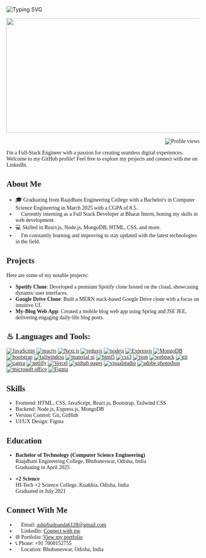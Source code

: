 ![Typing SVG](https://readme-typing-svg.demolab.com?font=Fira+Code&weight=600&size=22&pause=1000&color=3F00F7&random=false&width=535&lines=%E2%9C%A8+Hey%2C+I'm+Ashirbad+.+You+are+Welcome!+%F0%9F%8C%9F)

<style>
@font-face {
    font-family: 'Caveat';
    src: url('fonts/Caveat-Regular.ttf') format('truetype');
}
.caveat {
    font-family: 'Caveat', cursive;
    font-optical-sizing: auto;
    font-weight: 400;
    font-style: normal;
}

</style>
<span class="caveat">
<div align="center">
  <img src="https://media.giphy.com/media/dWesBcTLavkZuG35MI/giphy.gif" width="600" height="300"/>
</div>

<p align="right">
  <img src="https://komarev.com/ghpvc/?username=ashirbadpanda&label=Profile%20views&color=0e75b6&style=flat" alt="Profile views" />
</p>

I'm a Full-Stack Engineer with a passion for creating seamless digital experiences. Welcome to my GitHub profile! Feel free to explore my projects and connect with me on LinkedIn.



## About Me

- 🎓 Graduating from Raajdhani Engineering College with a Bachelor's in Computer Science Engineering in March 2025 with a CGPA of 8.5..
- 💼 Currently interning as a Full Stack Developer at Bharat Intern, honing my skills in web development.
- 💻 Skilled in React.js, Node.js, MongoDB, HTML, CSS, and more.
- 🌱 I'm constantly learning and improving to stay updated with the latest technologies in the field.

## Projects

Here are some of my notable projects:

- **Spotify Clone**: Developed a premium Spotify clone hosted on the cloud, showcasing dynamic user interfaces.
- **Google Drive Clone**: Built a MERN stack-based Google Drive clone with a focus on intuitive UI.
- **My-Blog Web App**: Created a mobile blog web app using Spring and JSE JEE, delivering engaging daily-life blog posts.

## ♨ Languages and Tools:

[![JavaScript](https://img.shields.io/badge/JavaScript-323330?style=for-the-badge&logo=javascript&logoColor=F7DF1E)](https://developer.mozilla.org/en-US/docs/Web/JavaScript)
[![reactjs](https://img.shields.io/badge/React-20232A?style=for-the-badge&logo=react&logoColor=61DAFB)](https://reactjs.org/)
[![Next.js](https://img.shields.io/badge/next%20js-000000?style=for-the-badge&logo=nextdotjs&logoColor=white)](https://nextjs.org/)
[![reduxjs](https://img.shields.io/badge/Redux-593D88?style=for-the-badge&logo=redux&logoColor=white)](https://redux.js.org)
[![nodejs](https://img.shields.io/badge/Node.js-339933?style=for-the-badge&logo=nodedotjs&logoColor=white)](https://nodejs.org)
[![Expressjs](https://img.shields.io/badge/Express%20js-000000?style=for-the-badge&logo=express&logoColor=white)](https://expressjs.com/)
[![MongoDB](https://img.shields.io/badge/MongoDB-4EA94B?style=for-the-badge&logo=mongodb&logoColor=white)](https://www.mongodb.com/)
[![bootstrap](https://img.shields.io/badge/Bootstrap-563D7C?style=for-the-badge&logo=bootstrap&logoColor=white)](https://getbootstrap.com)
[![tailwindcss](https://img.shields.io/badge/Tailwind_CSS-38B2AC?style=for-the-badge&logo=tailwind-css&logoColor=white)](https://tailwindcss.com/)
[![material ui](https://img.shields.io/badge/Material%20UI-007FFF?style=for-the-badge&logo=mui&logoColor=white)](https://mui.com/)
[![html5](https://img.shields.io/badge/HTML5-E34F26?style=for-the-badge&logo=html5&logoColor=white)](https://www.w3.org/html/)
[![css3](https://img.shields.io/badge/CSS3-1572B6?style=for-the-badge&logo=css3&logoColor=white)](https://www.w3schools.com/css/)
[![json](https://img.shields.io/badge/json-5E5C5C?style=for-the-badge&logo=json&logoColor=white)](https://www.json.org/)
[![webpack](https://img.shields.io/badge/Webpack-8DD6F9?style=for-the-badge&logo=Webpack&logoColor=white)](https://webpack.js.org)
[![git](https://img.shields.io/badge/GIT-E44C30?style=for-the-badge&logo=git&logoColor=white)](https://git-scm.com/)
[![canva](https://img.shields.io/badge/Canva-%2300C4CC.svg?&style=for-the-badge&logo=Canva&logoColor=white)](https://www.canva.com/)
[![netlify](https://img.shields.io/badge/Netlify-00C7B7?style=for-the-badge&logo=netlify&logoColor=white)](https://www.netlify.com/)
[![Vercel](https://img.shields.io/badge/Vercel-000000?style=for-the-badge&logo=vercel&logoColor=white)](https://vercel.com/)
[![github pages](https://img.shields.io/badge/GitHub%20Pages-222222?style=for-the-badge&logo=GitHub%20Pages&logoColor=white)](https://pages.github.com/)
[![visualstudio](https://img.shields.io/badge/VSCode-0078D4?style=for-the-badge&logo=visual%20studio%20code&logoColor=white)](https://code.visualstudio.com/)
[![adobe photoshop](https://img.shields.io/badge/Adobe%20Photoshop-31A8FF?style=for-the-badge&logo=Adobe%20Photoshop&logoColor=black)](https://www.adobe.com/in/products/photoshop.html)
[![microsoft office](https://img.shields.io/badge/Microsoft_Office-D83B01?style=for-the-badge&logo=microsoft-office&logoColor=white)](https://www.office.com/)
[![Figma](https://img.shields.io/badge/figma-%23F24E1E.svg?style=for-the-badge&logo=figma&logoColor=white)](https://www.figma.com/)


## Skills

- Frontend: HTML, CSS, JavaScript, React.js, Bootstrap, Tailwind CSS
- Backend: Node.js, Express.js, MongoDB
- Version Control: Git, GitHub
- UI/UX Design: Figma

## Education

- **Bachelor of Technology (Computer Science Engineering)**  
  Raajdhani Engineering College, Bhubaneswar, Odisha, India  
  Graduating in April 2025
  
- **+2 Science**  
  HI-Tech +2 Science College, Kuakhia, Odisha, India  
  Graduated in July 2021
  


## Connect With Me

- 📧 Email: [ashirbadpanda6128@gmail.com](mailto:ashirbadpanda6128@gmail.com)  
- 🔗 LinkedIn: [Connect with me](https://www.linkedin.com/in/ashirbad-panda-8b3b05236/)  
- 🌐 Portfolio: [View my portfolio](https://ashirbadpanda.github.io/Portfolio/)  
- 📞 Phone: +91 7008152755  
- 📍 Location: Bhubaneswar, Odisha, India
</span>
